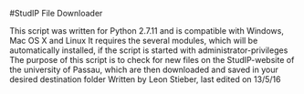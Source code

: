 #StudIP File Downloader

This script was written for Python 2.7.11 and is compatible with Windows, Mac OS X and Linux
It requires the several modules, which will be automatically installed, if the script is started with administrator-privileges
The purpose of this script is to check for new files on the StudIP-website of the university of Passau, 
which are then downloaded and saved in your desired destination folder
Written by Leon Stieber, last edited on 13/5/16
